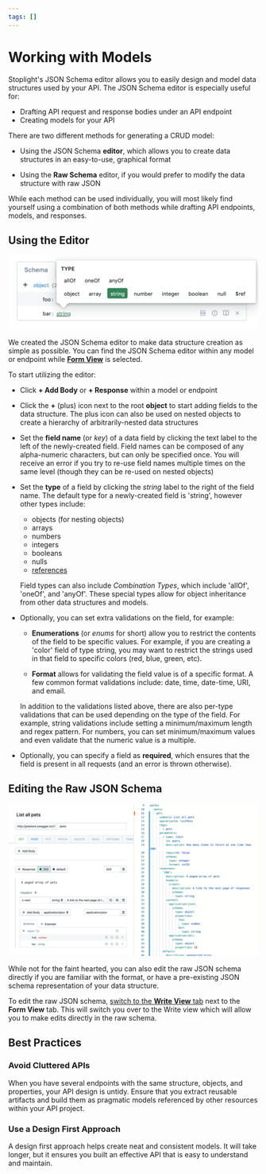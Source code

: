 ```yaml
---
tags: []
---
```


# Working with Models

Stoplight's JSON Schema editor allows you to easily design and model data structures
used by your API. The JSON Schema editor is especially useful for:

* Drafting API request and response bodies under an API endpoint
* Creating models for your API

There are two different methods for generating a CRUD model:

* Using the JSON Schema **editor**, which allows you to create data structures
  in an easy-to-use, graphical format

* Using the **Raw Schema** editor, if you would prefer to modify the data
  structure with raw JSON

While each method can be used individually, you will most likely find yourself
using a combination of both methods while drafting API endpoints, models, and
responses.

## Using the Editor

![JSON Schema Editor](../../assets/images/crud-builder.png)

We created the JSON Schema editor to make data structure creation as simple as
possible. You can find the JSON Schema editor within any model or endpoint while [**Form View**](../Workflow/customize-interface.md) is selected.

To start utilizing the editor:

* Click **+ Add Body** or **+ Response** within a model or endpoint 

* Click the **+** (plus) icon next to the root **object** to start adding fields
  to the data structure. The plus icon can also be used on nested objects to
  create a hierarchy of arbitrarily-nested data structures

* Set the **field name** (or _key_) of a data field by clicking the text label
  to the left of the newly-created field. Field names can be composed of any
  alpha-numeric characters, but can only be specified once. You will receive an
  error if you try to re-use field names multiple times on the same level
  (though they can be re-used on nested objects)

* Set the **type** of a field by clicking the _string_ label to the right of
  the field name. The default type for a newly-created field is 'string',
  however other types include:

  * objects (for nesting objects)
  * arrays
  * numbers
  * integers
  * booleans
  * nulls
  * [references](using-references.md)

  Field types can also include _Combination Types_, which include 'allOf',
  'oneOf', and 'anyOf'. These special types allow for object inheritance from
  other data structures and models.

* Optionally, you can set extra validations on the field, for example:

  * **Enumerations** (or _enums_ for short) allow you to restrict the contents
    of the field to be specific values. For example, if you are creating a
    'color' field of type string, you may want to restrict the strings used in
    that field to specific colors (red, blue, green, etc).

  * **Format** allows for validating the field value is of a specific format. A
    few common format validations include: date, time, date-time, URI, and
    email.

  In addition to the validations listed above, there are also per-type
  validations that can be used depending on the type of the field. For example,
  string validations include setting a minimum/maximum length and regex pattern.
  For numbers, you can set minimum/maximum values and even validate that the
  numeric value is a multiple.

* Optionally, you can specify a field as **required**, which ensures that the
  field is present in all requests (and an error is thrown otherwise).


## Editing the Raw JSON Schema

![Write View](../../assets/images/write-view.png)

While not for the faint hearted, you can also edit the raw JSON schema directly
if you are familiar with the format, or have a pre-existing JSON schema
representation of your data structure.

To edit the raw JSON schema, [switch to the **Write View** tab](../Workflows/customize-interface.md) next to the **Form View**
tab. This will switch you over to the Write view which will allow you to make edits directly in the raw schema.

## Best Practices 

### Avoid Cluttered APIs
When you have several endpoints with the same structure, objects, and properties, your API design is untidy. Ensure that you extract reusable artifacts and build them as pragmatic models referenced by other resources within your API project. 

### Use a Design First Approach
A design first approach helps create neat and consistent models. It will take longer, but it ensures you built an effective API that is easy to understand and maintain. 
